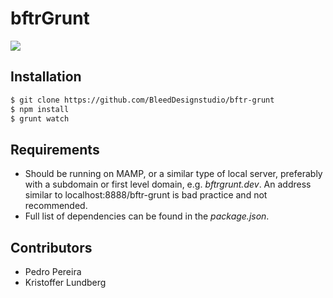 # bftrGrunt

![](https://s4.postimg.org/667zpolnx/gfx_photo_dunst.jpg)

## Installation
``` sh
$ git clone https://github.com/BleedDesignstudio/bftr-grunt
$ npm install
$ grunt watch
```

## Requirements
- Should be running on MAMP, or a similar type of local server, preferably with a subdomain or first level domain, e.g. *bftrgrunt.dev*. An address similar to localhost:8888/bftr-grunt is bad practice and not recommended.
- Full list of dependencies can be found in the *package.json*.

## Contributors
- Pedro Pereira
- Kristoffer Lundberg
